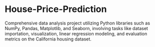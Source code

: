 # House-Price-Prediction
Comprehensive data analysis project utilizing Python libraries such as NumPy, Pandas, Matplotlib, and Seaborn, involving tasks like dataset importation, visualization, linear regression modeling, and evaluation metrics on the California housing dataset.

